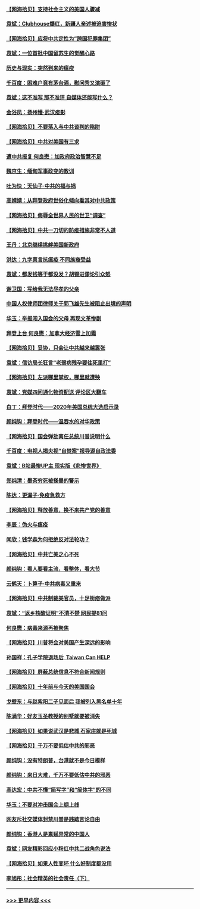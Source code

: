 #### [【网海拾贝】支持社会主义的美国人骤减](../pages/nsc993/n12742476.md?t=02092001) 
#### [袁斌：Clubhouse爆红，新疆人亲述被迫害惨状](../pages/nsc993/n12742407.md?t=02092001) 
#### [【网海拾贝】应将中共定性为“跨国犯罪集团”](../pages/nsc993/n12740430.md?t=02092001) 
#### [袁斌：一位首批中国留苏生的觉醒心路](../pages/nsc993/n12740396.md?t=02092001) 
#### [历史与现实：突然到来的瘟疫](../pages/nsc993/n12738507.md?t=02092001) 
#### [千百度：困难户竟有茅台酒，慰问秀又演砸了](../pages/nsc993/n12738362.md?t=02092001) 
#### [袁斌：这不准写 那不准评 自媒体还能写什么？](../pages/nsc993/n12737833.md?t=02092001) 
#### [金浴凤：扬州慢‧武汉疫影](../pages/nsc993/n12737248.md?t=02092001) 
#### [【网海拾贝】不要落入与中共谈判的陷阱](../pages/nsc993/n12735229.md?t=02092001) 
#### [【网海拾贝】中共对美国有三求](../pages/nsc993/n12735197.md?t=02092001) 
#### [遭中共报复 何良懋：加政府政治智慧不足](../pages/nsc993/n12734323.md?t=02092001) 
#### [魏京生：缅甸军事政变的教训](../pages/nsc993/n12732470.md?t=02092001) 
#### [吐为快：天仙子·中共的福与祸](../pages/nsc993/n12732165.md?t=02092001) 
#### [高婧婧：从拜登政府世俗化倾向看其对中共政策](../pages/nsc993/n12730028.md?t=02092001) 
#### [【网海拾贝】侮辱全世界人民的世卫“调查”](../pages/nsc993/n12727884.md?t=02092001) 
#### [【网海拾贝】中共一刀切的防疫措施非常不人道](../pages/nsc993/n12724879.md?t=02092001) 
#### [王丹：北京继续挑衅美国新政府](../pages/nsc993/n12722456.md?t=02092001) 
#### [洪达：九字真言抗瘟疫 不同族裔受益](../pages/nsc993/n12722448.md?t=02092001) 
#### [袁斌：都发钱等于都没发？胡锡进谬论引众怒](../pages/nsc993/n12722393.md?t=02092001) 
#### [谢卫国：写给我无法尽孝的父亲](../pages/nsc993/n12720325.md?t=02092001) 
#### [中国人权律师团律师关于郭飞雄先生被阻止出境的声明](../pages/nsc993/n12720203.md?t=02092001) 
#### [华玉：举报闯入国会的父母 再现文革惨剧](../pages/nsc993/n12719070.md?t=02092001) 
#### [拜登上台 何良懋：加拿大经济雪上加霜](../pages/nsc993/n12718943.md?t=02092001) 
#### [【网海拾贝】妥协，只会让中共越来越嚣张](../pages/nsc993/n12717392.md?t=02092001) 
#### [袁斌：信访局长狂言“老弱病残孕要往死里打”](../pages/nsc993/n12717343.md?t=02092001) 
#### [【网海拾贝】左派哪里掌权，哪里就遭殃](../pages/nsc993/n12715009.md?t=02092001) 
#### [袁斌：党媒四问通化物资配送 评论区大翻车](../pages/nsc993/n12714950.md?t=02092001) 
#### [白丁：拜登时代——2020年美国总统大选启示录](../pages/nsc993/n12714920.md?t=02092001) 
#### [颜纯钩：拜登时代——温吞水的对华政策](../pages/nsc993/n12713245.md?t=02092001) 
#### [【网海拾贝】国会弹劾离任总统川普说明什么](../pages/nsc993/n12712816.md?t=02092001) 
#### [千百度：电视人揭央视“自焚案”报导源自政法委](../pages/nsc993/n12709760.md?t=02092001) 
#### [袁斌：B站最惨UP主 现实版《悲惨世界》](../pages/nsc993/n12709686.md?t=02092001) 
#### [郑纯清：墨茶穷死被搽墨的警示](../pages/nsc993/n12709262.md?t=02092001) 
#### [陈达：更漏子·免疫急救方](../pages/nsc993/n12709244.md?t=02092001) 
#### [【网海拾贝】释放善意，换不来共产党的善意](../pages/nsc993/n12708361.md?t=02092001) 
#### [李辰：伪火与瘟疫](../pages/nsc993/n12707981.md?t=02092001) 
#### [闻欣：钱学森为何拒绝反对法轮功？](../pages/nsc993/n12707407.md?t=02092001) 
#### [【网海拾贝】中共亡美之心不死](../pages/nsc993/n12707621.md?t=02092001) 
#### [颜纯钩：看人要看主流，看整体，看大节](../pages/nsc993/n12707536.md?t=02092001) 
#### [云鹤天：卜算子‧中共病毒又重来](../pages/nsc993/n12707408.md?t=02092001) 
#### [【网海拾贝】中共制裁美官员，十足街痞做派](../pages/nsc993/n12705115.md?t=02092001) 
#### [袁斌：“返乡核酸证明”不清不楚 网民提81问](../pages/nsc993/n12704982.md?t=02092001) 
#### [何良懋：病毒来源再被聚焦](../pages/nsc993/n12704944.md?t=02092001) 
#### [【网海拾贝】川普将会对美国产生深远的影响](../pages/nsc993/n12703045.md?t=02092001) 
#### [孙国祥：孔子学院退场后  Taiwan Can HELP](../pages/nsc993/n12702430.md?t=02092001) 
#### [【网海拾贝】屏蔽总统信息不符合新闻规则](../pages/nsc993/n12699998.md?t=02092001) 
#### [【网海拾贝】十年前与今天的美国国会](../pages/nsc993/n12696993.md?t=02092001) 
#### [戈壁东：与赵紫阳二子见面后 我被列入黑名单十年](../pages/nsc993/n12696215.md?t=02092001) 
#### [陈满华：好友玉圣教授的别墅就要被消失](../pages/nsc993/n12695411.md?t=02092001) 
#### [【网海拾贝】如果说武汉是悲城 石家庄就是死城](../pages/nsc993/n12694589.md?t=02092001) 
#### [【网海拾贝】千万不要低估中共的邪恶](../pages/nsc993/n12692771.md?t=02092001) 
#### [颜纯钩：没有特朗普，台港就不是今日模样](../pages/nsc993/n12692678.md?t=02092001) 
#### [颜纯钩：来日大难，千万不要低估中共的邪恶](../pages/nsc993/n12692080.md?t=02092001) 
#### [高达宏：中共不懂“简写字”和“简体字”的不同](../pages/nsc993/n12692068.md?t=02092001) 
#### [华玉：不要对冲击国会上纲上线](../pages/nsc993/n12689948.md?t=02092001) 
#### [网友斥社交媒体封禁川普是践踏言论自由](../pages/nsc993/n12687482.md?t=02092001) 
#### [颜纯钩：香港人是禀赋异常的中国人](../pages/nsc993/n12685142.md?t=02092001) 
#### [袁斌：网友精彩回应小粉红中共二战角色说法](../pages/nsc993/n12684994.md?t=02092001) 
#### [【网海拾贝】如果人性变坏 什么好制度都没用](../pages/nsc993/n12683000.md?t=02092001) 
#### [李旭彤：社会精英的社会责任（下）](../pages/nsc993/n12680604.md?t=02092001) 

----
#### [ >>> 更早内容 <<< ](../indexes/nsc993-earlier.md)
